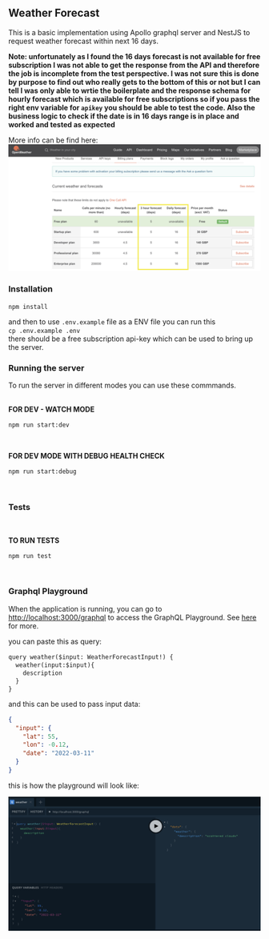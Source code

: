 ## Weather Forecast

This is a basic implementation using Apollo graphql server and NestJS to request weather forecast within next 16 days.

**Note: unfortunately as I found the 16 days forecast is not available for free subscription I was not able to get the response from the API and therefore the job is incomplete from the test perspective. I was not sure this is done by purpose to find out who really gets to the bottom of this or not but I can tell I was only able to wrtie the boilerplate and the response schema for hourly forecast which is available for free subscriptions so if you pass the right env variable for `apikey` you should be able to test the code. Also the business logic to check if the date is in 16 days range is in place and worked and tested as expected**

More info can be find here:
![The subscription info page](https://github.com/roAlavi/weather-forecast/blob/main/subscriptions-issue.png)

### Installation

`npm install` <br>

and then to use `.env.example` file as a ENV file you can run this <br>
`cp .env.example .env`<br>
there should be a free subscription api-key which can be used to bring up the server.
### Running the server

To run the server in different modes you can use these commmands.
<br><br>

**FOR DEV - WATCH MODE**

```sh
npm run start:dev
```
<br>

**FOR DEV MODE WITH DEBUG HEALTH CHECK**
```
npm run start:debug
```
<br>

### Tests

<br>

**TO RUN TESTS**

```
npm run test
```
<br>

### Graphql Playground

When the application is running, you can go to [http://localhost:3000/graphql](http://localhost:3000/graphql) to access the GraphQL Playground.  See [here](https://docs.nestjs.com/graphql/quick-start#playground) for more.

you can paste this as query:
```gql
query weather($input: WeatherForecastInput!) {
  weather(input:$input){
    description
  }
}
```

and this can be used to pass input data:
```JSON
{
  "input": {
    "lat": 55,
    "lon": -0.12,
    "date": "2022-03-11"
  }
}
```

this is how the playground will look like:

![Playground](https://github.com/roAlavi/weather-forecast/blob/main/playground.png)
